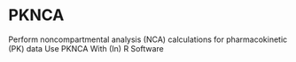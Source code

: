 # PKNCA
Perform noncompartmental analysis (NCA) calculations for pharmacokinetic (PK) data Use PKNCA With (In) R Software
